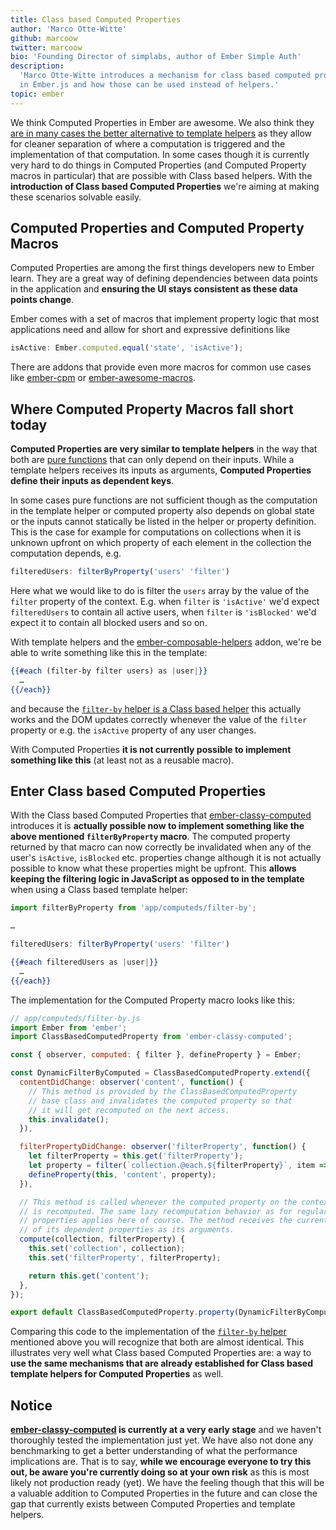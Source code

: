 ```yaml
---
title: Class based Computed Properties
author: 'Marco Otte-Witte'
github: marcoow
twitter: marcoow
bio: 'Founding Director of simplabs, author of Ember Simple Auth'
description:
  'Marco Otte-Witte introduces a mechanism for class based computed properties
  in Ember.js and how those can be used instead of helpers.'
topic: ember
---
```


We think Computed Properties in Ember are awesome. We also think they
[are in many cases the better alternative to template helpers](https://speakerdeck.com/marcoow/templates-and-logic-in-ember)
as they allow for cleaner separation of where a computation is triggered and the
implementation of that computation. In some cases though it is currently very
hard to do things in Computed Properties (and Computed Property macros in
particular) that are possible with Class based helpers. With the **introduction
of Class based Computed Properties** we're aiming at making these scenarios
solvable easily.

<!--break-->

## Computed Properties and Computed Property Macros

Computed Properties are among the first things developers new to Ember learn.
They are a great way of defining dependencies between data points in the
application and **ensuring the UI stays consistent as these data points
change**.

Ember comes with a set of macros that implement property logic that most
applications need and allow for short and expressive definitions like

```js
isActive: Ember.computed.equal('state', 'isActive');
```

There are addons that provide even more macros for common use cases like
[ember-cpm](https://github.com/cibernox/ember-cpm) or
[ember-awesome-macros](https://github.com/kellyselden/ember-awesome-macros).

## Where Computed Property Macros fall short today

**Computed Properties are very similar to template helpers** in the way that
both are [pure functions](https://en.wikipedia.org/wiki/Pure_function) that can
only depend on their inputs. While a template helpers receives its inputs as
arguments, **Computed Properties define their inputs as dependent keys**.

In some cases pure functions are not sufficient though as the computation in the
template helper or computed property also depends on global state or the inputs
cannot statically be listed in the helper or property definition. This is the
case for example for computations on collections when it is unknown upfront on
which property of each element in the collection the computation depends, e.g.

```js
filteredUsers: filterByProperty('users' 'filter')
```

Here what we would like to do is filter the `users` array by the value of the
`filter` property of the context. E.g. when `filter` is `'isActive'` we'd expect
`filteredUsers` to contain all active users, when `filter` is `'isBlocked'` we'd
expect it to contain all blocked users and so on.

With template helpers and the
[ember-composable-helpers](https://github.com/DockYard/ember-composable-helpers)
addon, we're be able to write something like this in the template:

```hbs
{{#each (filter-by filter users) as |user|}}
  …
{{/each}}
```

and because the
[`filter-by` helper is a Class based helper](https://github.com/DockYard/ember-composable-helpers/blob/master/addon/helpers/filter-by.js)
this actually works and the DOM updates correctly whenever the value of the
`filter` property or e.g. the `isActive` property of any user changes.

With Computed Properties **it is not currently possible to implement something
like this** (at least not as a reusable macro).

## Enter Class based Computed Properties

With the Class based Computed Properties that
[ember-classy-computed](https://github.com/simplabs/ember-classy-computed)
introduces it is **actually possible now to implement something like the above
mentioned `filterByProperty` macro**. The computed property returned by that
macro can now correctly be invalidated when any of the user's `isActive`,
`isBlocked` etc. properties change although it is not actually possible to know
what these properties might be upfront. This **allows keeping the filtering
logic in JavaScript as opposed to in the template** when using a Class based
template helper:

```js
import filterByProperty from 'app/computeds/filter-by';

…

filteredUsers: filterByProperty('users' 'filter')
```

```hbs
{{#each filteredUsers as |user|}}
  …
{{/each}}
```

The implementation for the Computed Property macro looks like this:

<!-- prettier-ignore -->
```js
// app/computeds/filter-by.js
import Ember from 'ember';
import ClassBasedComputedProperty from 'ember-classy-computed';

const { observer, computed: { filter }, defineProperty } = Ember;

const DynamicFilterByComputed = ClassBasedComputedProperty.extend({
  contentDidChange: observer('content', function() {
    // This method is provided by the ClassBasedComputedProperty
    // base class and invalidates the computed property so that
    // it will get recomputed on the next access.
    this.invalidate();
  }),

  filterPropertyDidChange: observer('filterProperty', function() {
    let filterProperty = this.get('filterProperty');
    let property = filter(`collection.@each.${filterProperty}`, item => item.get(filterProperty));
    defineProperty(this, 'content', property);
  }),

  // This method is called whenever the computed property on the context object
  // is recomputed. The same lazy recomputation behavior as for regular computed
  // properties applies here of course. The method receives the current values
  // of its dependent properties as its arguments.
  compute(collection, filterProperty) {
    this.set('collection', collection);
    this.set('filterProperty', filterProperty);

    return this.get('content');
  },
});

export default ClassBasedComputedProperty.property(DynamicFilterByComputed);
```

Comparing this code to the implementation of the
[`filter-by` helper](https://github.com/DockYard/ember-composable-helpers/blob/master/addon/helpers/filter-by.js)
mentioned above you will recognize that both are almost identical. This
illustrates very well what Class based Computed Properties are: a way to **use
the same mechanisms that are already established for Class based template
helpers for Computed Properties** as well.

## Notice

**[ember-classy-computed](https://github.com/simplabs/ember-classy-computed) is
currently at a very early stage** and we haven't thoroughly tested the
implementation just yet. We have also not done any benchmarking to get a better
understanding of what the performance implications are. That is to say, **while
we encourage everyone to try this out, be aware you're currently doing so at
your own risk** as this is most likely not production ready (yet). We have the
feeling though that this will be a valuable addition to Computed Properties in
the future and can close the gap that currently exists between Computed
Properties and template helpers.
